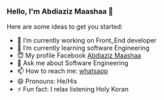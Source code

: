 ### Hello, I'm Abdiaziz Maashaa 👋

Here are some ideas to get you started:

- 🔭 I’m currently working on Front_End developer
- 🌱 I’m currently learning software Engineering
- 😇 My profile Facebook <a href=" https://www.facebook.com/abdiaziz.Africa">Abdiaziz Maashaa</a> 
- 💬 Ask me about Software Engineering
- 📫 How to reach me: <a href="https://wa.me/+252619792712"> whatsapp </a>
- 😄 Pronouns: He/His
- ⚡ Fun fact: I relax listening Holy Koran

